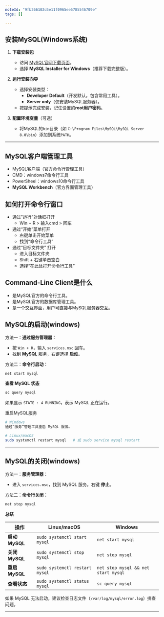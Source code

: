 ```yaml
---
noteId: "9fb266102d5e11f0965ee5785546709e"
tags: []

---
```


## 安装MySQL(Windows系统)
1. **下载安装包**  
      - 访问 [MySQL官网下载页面](https://dev.mysql.com/downloads/installer/)。
      - 选择 **MySQL Installer for Windows**（推荐下载完整版）。

2. **运行安装向导**  
      - 选择安装类型：  
        - **Developer Default**（开发默认，包含常用工具）。  
        - **Server only**（仅安装MySQL服务器）。  
      - 按提示完成安装，记住设置的**root用户密码**。

3. **配置环境变量**（可选）  
      - 将MySQL的`bin`目录（如 `C:\Program Files\MySQL\MySQL Server 8.0\bin`）添加到系统`PATH`。

---

## MySQL客户端管理工具

- MySQL客户端（官方命令行管理工具）
- CMD：windows7命令行工具
- PowerSheel：windows10命令行工具
- **MySQL Workbench**（官方界面管理工具）

## 如何打开命令行窗口

- 通过"运行"对话框打开
  - Win + R > 输入cmd > 回车
- 通过“开始”菜单打开
  - 右键单击开始菜单
  - 找到“命令行工具”
- 通过“目标文件夹” 打开
  - 进入目标文件夹
  - Shift + 右键单击空白
  - 选择“在此处打开命令行工具”

## Command-Line Client是什么

- 是MySQL官方的命令行工具。
- 是MySQL官方的数据库管理工具。
- 是一个交互界面，用户可直接与MySQL服务器交互。

## MySQL的启动(windows)
方法一：**通过服务管理器**：

- 按 `Win + R`，输入 `services.msc` 回车。
- 找到 **MySQL** 服务，右键选择 **启动**。

方法二：**命令行启动**：

```cmd
net start mysql
```

**查看 MySQL 状态**
```cmd
sc query mysql
```
如果显示 `STATE : 4 RUNNING`，表示 MySQL 正在运行。

重启MySQL服务

```bash
# Windows
通过“服务”管理工具重启 MySQL 服务。

# Linux/macOS
sudo systemctl restart mysql   # 或 sudo service mysql restart

```

---
## MySQL的关闭(windows)
方法一：**服务管理器**：
   
- 进入 `services.msc`，找到 MySQL 服务，右键 **停止**。

方法二：**命令行关闭**：
```cmd
net stop mysql
```
**总结**

| **操作**       | **Linux/macOS**                     | **Windows**                  |
|----------------|------------------------------------|-----------------------------|
| **启动 MySQL** | `sudo systemctl start mysql`       | `net start mysql`           |
| **关闭 MySQL** | `sudo systemctl stop mysql`        | `net stop mysql`            |
| **重启 MySQL** | `sudo systemctl restart mysql`     | `net stop mysql && net start mysql` |
| **查看状态**   | `sudo systemctl status mysql`      | `sc query mysql`            |

如果 MySQL 无法启动，建议检查日志文件（`/var/log/mysql/error.log`）排查问题。

---
